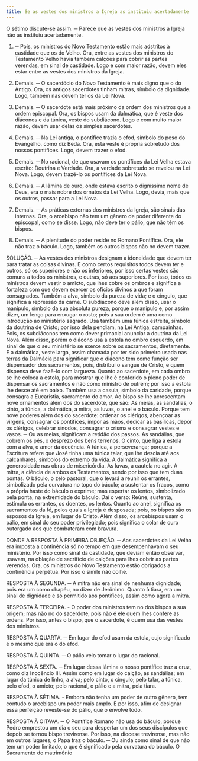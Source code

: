 ```yaml
---
title: Se as vestes dos ministros a Igreja as instituiu acertadamente
---
```


O sétimo discute-se assim. ─ Parece que as vestes dos ministros a Igreja não as instituiu acertadamente.  

1. ─ Pois, os ministros do Novo Testamento estão mais adstritos à castidade que os do Velho. Ora, entre as vestes dos ministros do Testamento Velho havia também calções para cobrir as partes verendas, em sinal de castidade. Logo e com maior razão, devem eles estar entre as vestes dos ministros da Igreja.  

2. Demais. ─ O sacerdócio do Novo Testamento é mais digno que o do Antigo. Ora, os antigos sacerdotes tinham mitras, símbolo da dignidade. Logo, também nas devem ter os da Lei Nova. 

3. Demais. ─ O sacerdote está mais próximo da ordem dos ministros que a ordem episcopal. Ora, os bispos usam da dalmática, que é veste dos diáconos e da túnica, veste do subdiácono. Logo e com muito maior razão, devem usar delas os simples sacerdotes.  

4. Demais. ─ Na Lei antiga, o pontífice trazia o efod, símbolo do peso do Evangelho, como diz Beda. Ora, esta veste é própria sobretudo dos nossos pontífices. Logo, devem trazer o efod.  

5. Demais. ─ No racional, de que usavam os pontífices da Lei Velha estava escrito: Doutrina e Verdade. Ora, a verdade sobretudo se revelou na Lei Nova. Logo, devem trazê-lo os pontífices da Lei Nova.  

6. Demais. ─ A lâmina de ouro, onde estava escrito o digníssimo nome de Deus, era o mais nobre dos ornatos da Lei Velha. Logo, devia, mais que os outros, passar para a Lei Nova.  

7. Demais. ─ As práticas externas dos ministros da Igreja, são sinais das internas. Ora, o arcebispo não tem um gênero de poder diferente do episcopal, como se disse. Logo, não deve ter o pálio, que não têm os bispos.  

8. Demais. ─ A plenitude do poder reside no Romano Pontífice. Ora, ele não traz o báculo. Logo, também os outros bispos não no devem trazer.  

SOLUÇÃO. ─ As vestes dos ministros designam a idoneidade que devem ter para tratar as coisas divinas. E como certos requisitos todos devem ter e outros, só os superiores e não os inferiores, por isso certas vestes são comuns a todos os ministros, e outras, só aos superiores.  Por isso, todos os ministros devem vestir o amicto, que lhes cobre os ombros e significa a fortaleza com que devem exercer os ofícios divinos a que foram consagrados. Também a alva, símbolo da pureza de vida; e o cíngulo, que significa a repressão da carne. O subdiácono deve além disso, usar o manipulo, símbolo da sua absoluta pureza, porque o manipulo e, por assim dizer, um lenço para enxugar o rosto; pois a sua ordem é uma como introdução ao ministério sagrado. Usa também uma túnica estreita, símbolo da doutrina de Cristo; por isso dela pendiam, na Lei Antiga, campainhas. Pois, os subdiáconos tem como dever primacial anunciar a doutrina da Lei Nova.  Além disso, porém o diácono usa a estola no ombro esquerdo, em sinal de que o seu ministério se exerce sobre os sacramentos, diretamente. E a dalmática, veste larga, assim chamada por ter sido primeiro usada nas terras da Dalmácia para significar que o diácono tem como função ser dispensador dos sacramentos, pois, distribui o sangue de Cristo, e quem dispensa deve fazê-lo com largueza.  Quanto ao sacerdote, em cada ombro se lhe coloca a estola, para mostrar que lhe é conferido o pleno poder de dispensar os sacramentos e não como ministro de outrem; por isso a estola lhe desce até em baixo. Também usa a casula, símbolo da caridade, porque consagra a Eucaristia, sacramento do amor. Ao bispo se lhe acrescentam nove ornamentos além dos do sacerdote, que são: As meias, as sandálias, o cinto, a túnica, a dalmática, a mitra, as luvas, o anel e o báculo. Porque tem nove poderes além dos do sacerdote: ordenar os clérigos, abençoar as virgens, consagrar os pontífices, impor as mãos, dedicar as basílicas, depor os clérigos, celebrar sínodos, consagrar o crisma e consagrar vestes e vasos. ─ Ou as meias, significam a retidão dos passos. As sandálias, que cobrem os pés, o desprezo dos bens terrenos. O cinto, que liga a estola com a alva, o amor da decência. A túnica, a perseverança; porque a Escritura refere que José tinha uma túnica talar, que lhe descia até aos calcanhares, símbolos do extremo da vida. A dalmática significa a generosidade nas obras de misericórdia. As luvas, a cautela no agir. A mitra, a ciência de ambos os Testamentos, sendo por isso que tem duas pontas. O báculo, o zelo pastoral, que o levará a reunir os errantes, simbolizado pela curvatura no topo do báculo; a sustentar os fracos, como a própria haste do báculo o exprime; mas espertar os lentos, simbolizado pela ponta, na extremidade do báculo. Daí o verso:  Reúne, sustenta, estimula os errantes, os doentes, os lentos.  Quanto ao anel, significa os sacramentos da fé, pelos quais a Igreja é desposada; pois, os bispos são os esposos da Igreja, em lugar de Cristo. Além disso, os arcebispos usam o pálio, em sinal do seu poder privilegiado; pois significa o colar de ouro outorgado aos que combateram com bravura.  

DONDE A RESPOSTA À PRIMEIRA OBJEÇÃO. ─ Aos sacerdotes da Lei Velha era imposta a continência só no tempo em que desempenhavam o seu ministério. Por isso como sinal da castidade, que deviam então observar, usavam, na oblação de sacrifício de calções para lhes cobrir as partes verendas. Ora, os ministros do Novo Testamento estão obrigados a continência perpétua. Por isso o símile não colhe.  

RESPOSTA À SEGUNDA. ─ A mitra não era sinal de nenhuma dignidade; pois era um como chapéu, no dizer de Jerônimo. Quanto à tiara, era um sinal de dignidade e só permitido aos pontífices, assim como agora a mitra.  

RESPOSTA À TERCEIRA. - O poder dos ministros tem no dos bispos a sua origem; mas não no do sacerdote, pois não é ele quem lhes confere as ordens. Por isso, antes o bispo, que o sacerdote, é quem usa das vestes dos ministros.  

RESPOSTA À QUARTA. ─ Em lugar do efod usam da estola, cujo significado é o mesmo que era o do efod.  

RESPOSTA À QUINTA. ─ O pálio veio tomar o lugar do racional.  

RESPOSTA À SEXTA. ─ Em lugar dessa lâmina o nosso pontífice traz a cruz, como diz Inocêncio III. Assim como em lugar do calção, as sandálias; em lugar da túnica de linho, a alva; pelo cinto, o cíngulo; pelo talar, a túnica, pelo efod, o amicto; pelo racional, o pálio e a mitra, pela tiara.  

RESPOSTA À SÉTIMA. - Embora não tenha um poder de outro gênero, tem contudo o arcebispo um poder mais amplo. E por isso, afim de designar essa perfeição reveste-se do pálio, que o envolve todo.  

RESPOSTA À OITAVA. ─ O Pontífice Romano não usa do báculo, porque Pedro emprestou um dia o seu para despertar um dos seus discípulos que depois se tornou bispo trevirense. Por isso, na diocese trevirense, mas não em outros lugares, o Papa traz o báculo. ─ Ou ainda como sinal de que não tem um poder limitado, o que é significado pela curvatura do báculo. O Sacramento do matrimônio